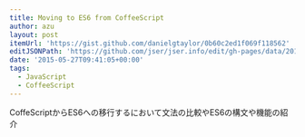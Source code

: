 ```yaml
---
title: Moving to ES6 from CoffeeScript
author: azu
layout: post
itemUrl: 'https://gist.github.com/danielgtaylor/0b60c2ed1f069f118562'
editJSONPath: 'https://github.com/jser/jser.info/edit/gh-pages/data/2015/05/index.json'
date: '2015-05-27T09:41:05+00:00'
tags:
  - JavaScript
  - CoffeeScript
---
```

CoffeScriptからES6への移行するにおいて文法の比較やES6の構文や機能の紹介
